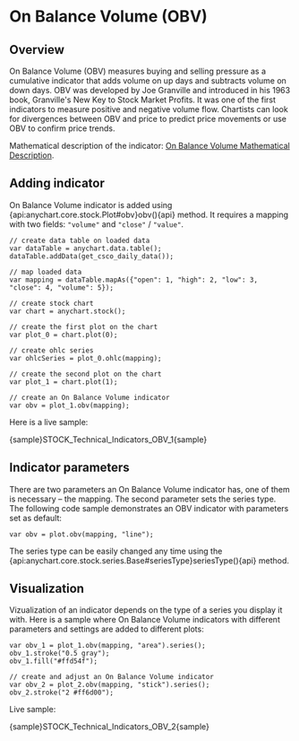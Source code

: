 # On Balance Volume (OBV)

## Overview

On Balance Volume (OBV) measures buying and selling pressure as a cumulative indicator that adds volume on up days and subtracts volume on down days. OBV was developed by Joe Granville and introduced in his 1963 book, Granville's New Key to Stock Market Profits. It was one of the first indicators to measure positive and negative volume flow. Chartists can look for divergences between OBV and price to predict price movements or use OBV to confirm price trends.

Mathematical description of the indicator: [On Balance Volume Mathematical Description](Mathematical_Description#on_balance_volume).

## Adding indicator

On Balance Volume indicator is added using {api:anychart.core.stock.Plot#obv}obv(){api} method. It requires a mapping with two fields: `"volume"` and `"close"` / `"value"`.

```
// create data table on loaded data
var dataTable = anychart.data.table();
dataTable.addData(get_csco_daily_data());

// map loaded data
var mapping = dataTable.mapAs({"open": 1, "high": 2, "low": 3, "close": 4, "volume": 5});

// create stock chart
var chart = anychart.stock();

// create the first plot on the chart
var plot_0 = chart.plot(0);

// create ohlc series
var ohlcSeries = plot_0.ohlc(mapping);

// create the second plot on the chart
var plot_1 = chart.plot(1);

// create an On Balance Volume indicator
var obv = plot_1.obv(mapping);
```

Here is a live sample:

{sample}STOCK\_Technical\_Indicators\_OBV\_1{sample}

## Indicator parameters

There are two parameters an On Balance Volume indicator has, one of them is necessary – the mapping. The second parameter sets the series type. The following code sample demonstrates an OBV indicator with parameters set as default:

```
var obv = plot.obv(mapping, "line");
```

The series type can be easily changed any time using the {api:anychart.core.stock.series.Base#seriesType}seriesType(){api} method.

## Visualization

Vizualization of an indicator depends on the type of a series you display it with. Here is a sample where On Balance Volume indicators with different parameters and settings are added to different plots:

```
var obv_1 = plot_1.obv(mapping, "area").series();
obv_1.stroke("0.5 gray");
obv_1.fill("#ffd54f");

// create and adjust an On Balance Volume indicator
var obv_2 = plot_2.obv(mapping, "stick").series();
obv_2.stroke("2 #ff6d00");
```

Live sample:

{sample}STOCK\_Technical\_Indicators\_OBV\_2{sample}